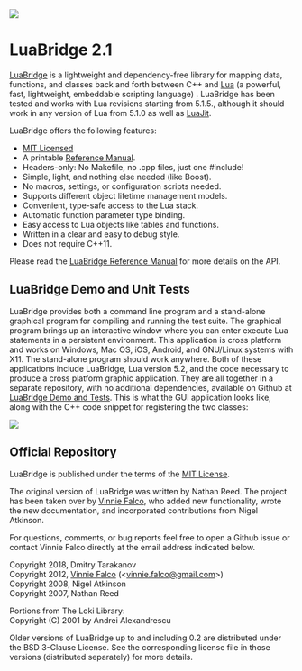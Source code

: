 <a href="http://lua.org">
<img src="http://vinniefalco.github.com/LuaBridgeDemo/powered-by-lua.png">
</a><br>

# LuaBridge 2.1

[LuaBridge][1] is a lightweight and dependency-free library for mapping data,
functions, and classes back and forth between C++ and [Lua][2] (a powerful,
fast, lightweight, embeddable scripting language) . LuaBridge has been tested
and works with Lua revisions starting from 5.1.5., although it should work in
any version of Lua from 5.1.0 as well as [LuaJit][3].

LuaBridge offers the following features:

- [MIT Licensed][4]
- A printable [Reference Manual][5].
- Headers-only: No Makefile, no .cpp files, just one #include!
- Simple, light, and nothing else needed (like Boost).
- No macros, settings, or configuration scripts needed.
- Supports different object lifetime management models.
- Convenient, type-safe access to the Lua stack.
- Automatic function parameter type binding.
- Easy access to Lua objects like tables and functions.
- Written in a clear and easy to debug style.
- Does not require C++11.

Please read the [LuaBridge Reference Manual][5] for more details on the API.

## LuaBridge Demo and Unit Tests

LuaBridge provides both a command line program and a stand-alone graphical
program for compiling and running the test suite. The graphical program brings
up an interactive window where you can enter execute Lua statements in a
persistent environment. This application is cross platform and works on
Windows, Mac OS, iOS, Android, and GNU/Linux systems with X11. The stand-alone
program should work anywhere. Both of these applications include LuaBridge,
Lua version 5.2, and the code necessary to produce a cross platform graphic
application. They are all together in a separate repository, with no
additional dependencies, available on Github at [LuaBridge Demo and Tests][6].
This is what the GUI application looks like, along with the C++ code snippet
for registering the two classes:

<a href="https://github.com/vinniefalco/LuaBridgeDemo">
<img src="http://vinniefalco.github.com/LuaBridgeDemo/LuaBridgeDemoScreenshot1.0.2.png">
</a><br>

## Official Repository

LuaBridge is published under the terms of the [MIT License][4].

The original version of LuaBridge was written by Nathan Reed. The project has
been taken over by [Vinnie Falco][7], who added new functionality, wrote the new
documentation, and incorporated contributions from Nigel Atkinson.

For questions, comments, or bug reports feel free to open a Github issue
or contact Vinnie Falco directly at the email address indicated below.

Copyright 2018, Dmitry Tarakanov<br>
Copyright 2012, [Vinnie Falco][7] (<[vinnie.falco@gmail.com][8]>)<br>
Copyright 2008, Nigel Atkinson<br>
Copyright 2007, Nathan Reed<br>

Portions from The Loki Library:<br>
Copyright (C) 2001 by Andrei Alexandrescu

Older versions of LuaBridge up to and including 0.2 are distributed under the
BSD 3-Clause License. See the corresponding license file in those versions
(distributed separately) for more details.

[1]:  https://github.com/vinniefalco/LuaBridge "LuaBridge"
[2]:  http://lua.org "The Lua Programming Language"
[3]:  http://luajit.org/ "The LuaJIT Probject"
[4]:  http://www.opensource.org/licenses/mit-license.html "The MIT License"
[5]:  http://vinniefalco.github.com/LuaBridge "LuaBridge Reference Manual"
[6]:  https://github.com/vinniefalco/LuaBridgeDemo "LuaBridge Demo"
[7]:  https://github.com/vinniefalco "Vinnie Falco's Github"
[8]:  mailto:vinnie.falco@gmail.com "Vinnie Falco (Email)"
